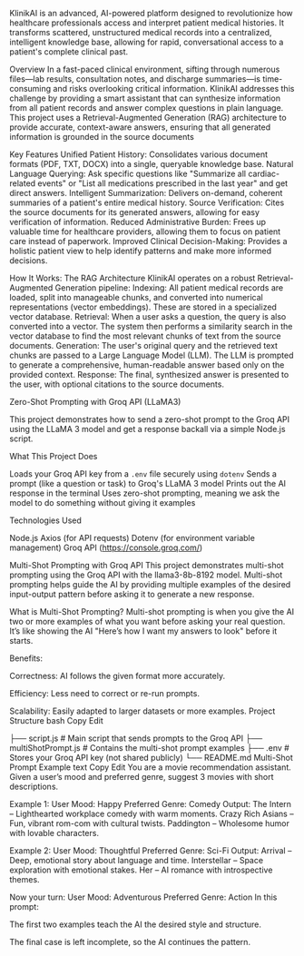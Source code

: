 KlinikAI is an advanced, AI-powered platform designed to revolutionize how healthcare professionals access and interpret patient medical histories. It transforms scattered, unstructured medical records into a centralized, intelligent knowledge base, allowing for rapid, conversational access to a patient's complete clinical past.




 Overview
In a fast-paced clinical environment, sifting through numerous files—lab results, consultation notes, and discharge summaries—is time-consuming and risks overlooking critical information. KlinikAI addresses this challenge by providing a smart assistant that can synthesize information from all patient records and answer complex questions in plain language.
This project uses a Retrieval-Augmented Generation (RAG) architecture to provide accurate, context-aware answers, ensuring that all generated information is grounded in the source documents



 Key Features
Unified Patient History: Consolidates various document formats (PDF, TXT, DOCX) into a single, queryable knowledge base.
Natural Language Querying: Ask specific questions like "Summarize all cardiac-related events" or "List all medications prescribed in the last year" and get direct answers.
Intelligent Summarization: Delivers on-demand, coherent summaries of a patient's entire medical history.
Source Verification: Cites the source documents for its generated answers, allowing for easy verification of information.
Reduced Administrative Burden: Frees up valuable time for healthcare providers, allowing them to focus on patient care instead of paperwork.
Improved Clinical Decision-Making: Provides a holistic patient view to help identify patterns and make more informed decisions.



How It Works: The RAG Architecture
KlinikAI operates on a robust Retrieval-Augmented Generation pipeline:
Indexing: All patient medical records are loaded, split into manageable chunks, and converted into numerical representations (vector embeddings). These are stored in a specialized vector database.
Retrieval: When a user asks a question, the query is also converted into a vector. The system then performs a similarity search in the vector database to find the most relevant chunks of text from the source documents.
Generation: The user's original query and the retrieved text chunks are passed to a Large Language Model (LLM). The LLM is prompted to generate a comprehensive, human-readable answer based only on the provided context.
Response: The final, synthesized answer is presented to the user, with optional citations to the source documents.


 Zero-Shot Prompting with Groq API (LLaMA3)

This project demonstrates how to send a zero-shot prompt to the Groq API using the LLaMA 3 model and get a response backall via a simple Node.js script.


 What This Project Does

 Loads your Groq API key from a `.env` file securely using `dotenv`
Sends a prompt (like a question or task) to Groq's LLaMA 3 model
 Prints out the AI response in the terminal
 Uses zero-shot prompting, meaning we ask the model to do something without giving it examples

 Technologies Used

 Node.js
 Axios (for API requests)
 Dotenv (for environment variable management)
 Groq API (https://console.groq.com/)


 Multi-Shot Prompting with Groq API
This project demonstrates multi-shot prompting using the Groq API with the llama3-8b-8192 model.
Multi-shot prompting helps guide the AI by providing multiple examples of the desired input-output pattern before asking it to generate a new response.

 What is Multi-Shot Prompting?
Multi-shot prompting is when you give the AI two or more examples of what you want before asking your real question.
It’s like showing the AI "Here’s how I want my answers to look" before it starts.

Benefits:

Correctness: AI follows the given format more accurately.

Efficiency: Less need to correct or re-run prompts.

Scalability: Easily adapted to larger datasets or more examples.
 Project Structure
bash
Copy
Edit

├── script.js            # Main script that sends prompts to the Groq API
├── multiShotPrompt.js   # Contains the multi-shot prompt examples
├── .env                 # Stores your Groq API key (not shared publicly)
└── README.md
 Multi-Shot Prompt Example
text
Copy
Edit
You are a movie recommendation assistant. Given a user’s mood and preferred genre, suggest 3 movies with short descriptions.

Example 1:
User Mood: Happy
Preferred Genre: Comedy
Output:
The Intern – Lighthearted workplace comedy with warm moments.
Crazy Rich Asians – Fun, vibrant rom-com with cultural twists.
 Paddington – Wholesome humor with lovable characters.

Example 2:
User Mood: Thoughtful
Preferred Genre: Sci-Fi
Output:
Arrival – Deep, emotional story about language and time.
 Interstellar – Space exploration with emotional stakes.
 Her – AI romance with introspective themes.

Now your turn:
User Mood: Adventurous
Preferred Genre: Action
In this prompt:

The first two examples teach the AI the desired style and structure.

The final case is left incomplete, so the AI continues the pattern.
